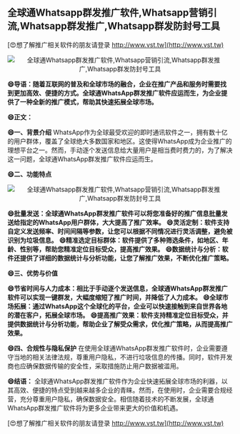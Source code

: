 ## **全球通Whatsapp群发推广软件,Whatsapp营销引流,Whatsapp群发推广,Whatsapp群发防封号工具**

[😍想了解推广相关软件的朋友请登录 http://www.vst.tw](http://www.vst.tw)

 <center><img src="https://vst.tw/MP4/tuiguang/png/0.png" alt="全球通Whatsapp群发推广软件,Whatsapp营销引流,Whatsapp群发推广,Whatsapp群发防封号工具"></center>

**😄导语：随着互联网的普及和全球市场的融合，企业在推广产品和服务时需要找到更加高效、便捷的方式。全球通WhatsApp群发推广软件应运而生，为企业提供了一种全新的推广模式，帮助其快速拓展全球市场。**

**😄正文：**

**😄一、背景介绍**
WhatsApp作为全球最受欢迎的即时通讯软件之一，拥有数十亿的用户群体，覆盖了全球绝大多数国家和地区。这使得WhatsApp成为企业推广的理想平台之一。然而，手动逐个发送信息给大量用户是相当费时费力的，为了解决这一问题，全球通WhatsApp群发推广软件应运而生。

**😄二、功能特点**

 <center><img src="https://vst.tw/MP4/tuiguang/png/6.png" alt="全球通Whatsapp群发推广软件,Whatsapp营销引流,Whatsapp群发推广,Whatsapp群发防封号工具"></center>

**😄批量发送：全球通WhatsApp群发推广软件可以将您准备好的推广信息批量发送给指定的WhatsApp用户群体，大大提高了推广效率。**
**😄灵活定制：软件支持自定义发送频率、时间间隔等参数，让您可以根据不同情况进行灵活调整，避免被识别为垃圾信息。**
**😄精准选定目标群体：软件提供了多种筛选条件，如地区、年龄、性别等，帮助您精准定位目标受众，提高推广效果。**
**😄数据统计与分析：软件还提供了详细的数据统计与分析功能，让您了解推广效果，不断优化推广策略。**

**😄三、优势与价值**

**😄节省时间与人力成本：相比于手动逐个发送信息，全球通WhatsApp群发推广软件可以实现一键群发，大幅度缩短了推广时间，并降低了人力成本。**
**😄全球市场拓展：通过WhatsApp这个全球化的平台，企业可以快速接触到来自世界各地的潜在客户，拓展全球市场。**
**😄提高推广效果：软件支持精准定位目标受众，并提供数据统计与分析功能，帮助企业了解受众需求，优化推广策略，从而提高推广效果。**

**😄四、合规性与隐私保护**
在使用全球通WhatsApp群发推广软件时，企业需要遵守当地的相关法律法规，尊重用户隐私，不进行垃圾信息的传播。同时，软件开发商也应确保数据传输的安全性，采取措施防止用户数据被滥用。

**😄结语：**
全球通WhatsApp群发推广软件作为企业快速拓展全球市场的利器，以其高效、便捷的特点受到越来越多企业的青睐。然而，在使用时，企业需要合规经营，充分尊重用户隐私，确保数据安全。相信随着技术的不断发展，全球通WhatsApp群发推广软件将为更多企业带来更大的价值和机遇。

[😍想了解推广相关软件的朋友请登录 http://www.vst.tw](http://www.vst.tw)



